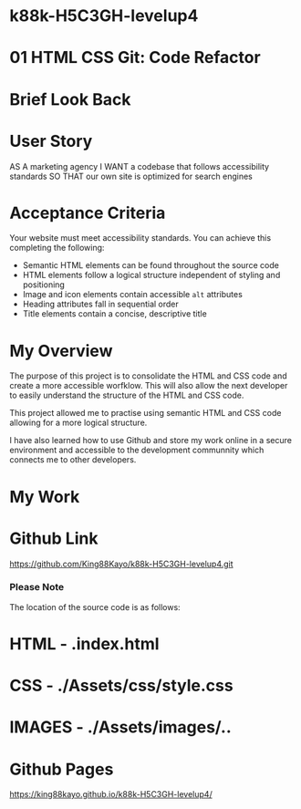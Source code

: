 # k88k-H5C3GH-levelup4
# 01 HTML CSS Git: Code Refactor

# Brief Look Back

# User Story


AS A marketing agency
I WANT a codebase that follows accessibility standards
SO THAT our own site is optimized for search engines


# Acceptance Criteria

Your website must meet accessibility standards. You can achieve this completing the following:

* Semantic HTML elements can be found throughout the source code
* HTML elements follow a logical structure independent of styling and positioning
* Image and icon elements contain accessible `alt` attributes
* Heading attributes fall in sequential order
* Title elements contain a concise, descriptive title

# My Overview

The purpose of this project is to consolidate the HTML and CSS code and create a more accessible worfklow. This will also allow the next developer to easily understand the structure of the HTML and CSS code.

This project allowed me to practise using semantic HTML and CSS code allowing for a more logical structure. 

I have also learned how to use Github and store my work online in a secure environment and accessible to the development communnity which connects me to other developers.

# My Work

# Github Link

https://github.com/King88Kayo/k88k-H5C3GH-levelup4.git

### Please Note

The location of the source code is as follows:

# HTML - .index.html
# CSS - ./Assets/css/style.css
# IMAGES - ./Assets/images/..

# Github Pages

https://king88kayo.github.io/k88k-H5C3GH-levelup4/